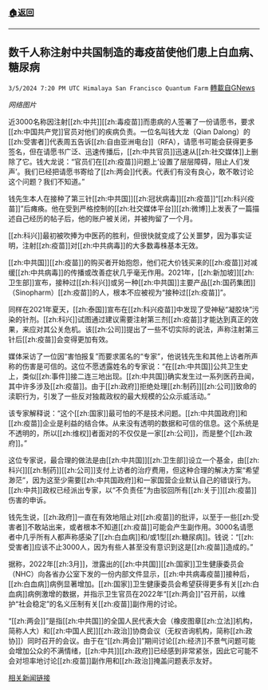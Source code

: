 ###  [:house:返回](README.md)
---


## 数千人称注射中共国制造的毒疫苗使他们患上白血病、糖尿病
`3/5/2024 7:20 PM UTC Himalaya San Francisco Quantum Farm` [轉載自GNews](https://gnews.org/articles/2368043)

*网络图片*

近3000名称因注射[[zh:中共]][[zh:毒疫苗]]而患病的人签署了一份请愿书，要求[[zh:中国共产党]]官员对他们的疾病负责。一位名叫钱大龙（Qian Dalong）的[[zh:受害者]]代表周五告诉[[zh:自由亚洲电台]]（RFA），请愿书可能会获得更多签名，但在请愿书广泛、迅速传播后，[[zh:中共官员]]迅速从[[zh:社交媒体]]上删除了它。钱大龙说：“官员们在[[zh:疫苗]]问题上’设置了层层障碍，阻止人们发声’。我们已经把请愿书寄给了[[zh:两会]]代表。代表们有没有良心，敢不敢讨论这个问题？我们不知道。”

钱先生本人在接种了第三针[[zh:中共国]][[zh:冠状病毒]][[zh:疫苗]]“[[zh:科兴疫苗]]”后瘫痪。他在受到严格控制的[[zh:社交媒体平台]][[zh:微博]]上发表了一篇描述自己经历的帖子后，他的账户被关闭，并被拘留了一个月。

[[zh:科兴]]最初被吹捧为中医药的胜利，但很快就变成了公关噩梦，因为事实证明，注射[[zh:疫苗]]对[[zh:中共病毒]]的大多数毒株基本无效。

[[zh:中共国]][[zh:疫苗]]的购买者开始抱怨，他们花大价钱买来的[[zh:疫苗]]对减缓[[zh:中共病毒]]的传播或改善症状几乎毫无作用。2021年，[[zh:新加坡]][[zh:卫生部]]宣布，接种过[[zh:科兴]]或另一种[[zh:中共国]]主要产品[[zh:国药集团]]（Sinopharm）[[zh:疫苗]]的人，根本不应被视为“接种过[[zh:疫苗]]”。

同样在2021年夏天，[[zh:泰国]]宣布在[[zh:科兴疫苗]]中发现了受神秘“凝胶块”污染的针剂。[[zh:科兴]]试图通过建议需要注射第三剂[[zh:疫苗]]才能达到真正的效果，来应对其公关危机。该[[zh:公司]]提出了一些不切实际的说法，声称注射第三针后[[zh:疫苗]]会变得更加有效。

媒体采访了一位因“害怕报复”而要求匿名的“专家”，他说钱先生和其他上访者所声称的伤害是可信的。这位不愿透露姓名的专家说：“在[[zh:中共国]]公共卫生史上，类似[[zh:事件]]接二连三地出现。[[zh:中共国]]确实发生过一系列医药丑闻，其中许多涉及[[zh:疫苗]]。由于[[zh:政府]]拒绝处理[[zh:制药]][[zh:公司]]致命的渎职行为，引发了一些反对独裁政权的最大规模的公众示威活动。”

该专家解释说：“这个[[zh:国家]]最可怕的不是技术问题。[[zh:中共国政府]]和[[zh:疫苗]]企业是利益的结合体。从来没有透明的数据和可信的信息。这个系统是不透明的，所以[[zh:维权]]者面对的不仅仅是一家[[zh:公司]]，而是整个[[zh:政府]]。”

这位专家说，最合理的做法是由[[zh:中共国]][[zh:卫生部]]设立一个基金，由[[zh:科兴]][[zh:制药]][[zh:公司]]支付上访者的治疗费用，但这种合理的解决方案“希望渺茫”，因为这至少需要[[zh:中共国政府]]和一家国营企业默认自己的错误行为。[[zh:中共]]政权已经派出专家，以“不负责任”为由驳回所有[[zh:关于]][[zh:疫苗]]伤害的申诉。

钱先生说，[[zh:政府]]一直在有效地阻止对[[zh:疫苗]]的批评，以至于一些[[zh:受害者]]不敢站出来，或者根本不知道[[zh:疫苗]]可能会产生副作用。3000名请愿者中几乎所有人都声称感染了[[zh:白血病]]和/或1型[[zh:糖尿病]]。钱说：“[[zh:受害者]]应该不止3000人，因为有些人甚至没有意识到这是[[zh:疫苗]]造成的。”

据称，2022年[[zh:3月]]，泄露出的[[zh:中共国]][[zh:国家]]卫生健康委员会（NHC）向各省办公室下发的一份内部文件显示，[[zh:中共病毒疫苗]]接种后，[[zh:白血病]]病例显著增加。[[zh:国家]]卫生健康委员会希望获得更多有关[[zh:白血病]]病例激增的数据，并指示卫生官员在2022年“[[zh:两会]]”召开前，以维护“社会稳定”的名义压制有关[[zh:疫苗]]副作用的讨论。

“[[zh:两会]]”是指[[zh:中共国]]的全国人民代表大会（橡皮图章[[zh:立法]]机构，简称人大）和[[zh:中国人民]][[zh:政治]]协商会议（无权咨询机构，简称[[zh:政协]]）同时召开的会议。由于在“[[zh:两会]]”期间讨论[[zh:经济]]不景气问题可能会增加公众的不满情绪，[[zh:中共]][[zh:政府]]已经感到非常紧张，因此它可能不会对坦率地讨论[[zh:疫苗]]副作用和[[zh:政治]]掩盖问题表示友好。


[相关新闻链接](https://www.breitbart.com/asia/2024/03/04/thousands-claim-dubious-chinese-made-sinovac-vaccines-gave-them-leukemia-diabetes/)
